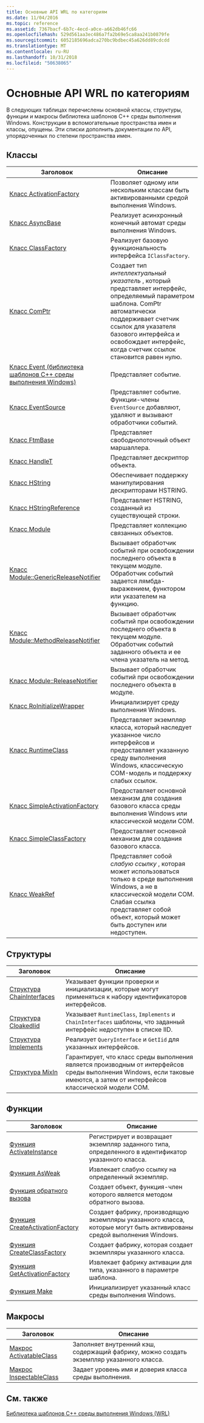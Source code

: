 ```yaml
---
title: Основные API WRL по категориям
ms.date: 11/04/2016
ms.topic: reference
ms.assetid: 7367bacf-6b7c-4ecd-a0ce-a662db46fc66
ms.openlocfilehash: 529d561aa3ec486a7fa2b69e5ca8aa241b0879fe
ms.sourcegitcommit: 6052185696adca270bc9bdbec45a626dd89cdcdd
ms.translationtype: MT
ms.contentlocale: ru-RU
ms.lasthandoff: 10/31/2018
ms.locfileid: "50638065"
---
```

# <a name="key-wrl-apis-by-category"></a>Основные API WRL по категориям

В следующих таблицах перечислены основной классы, структуры, функции и макросы библиотека шаблонов C++ среды выполнения Windows. Конструкции в вспомогательные пространства имен и классы, опущены. Эти списки дополнить документации по API, упорядоченных по степени пространства имен.

## <a name="classes"></a>Классы

|Заголовок|Описание|
|-----------|-----------------|
|[Класс ActivationFactory](../windows/activationfactory-class.md)|Позволяет одному или нескольким классам быть активированными средой выполнения Windows.|
|[Класс AsyncBase](../windows/asyncbase-class.md)|Реализует асинхронный конечный автомат среды выполнения Windows.|
|[Класс ClassFactory](../windows/classfactory-class.md)|Реализует базовую функциональность интерфейса `IClassFactory`.|
|[Класс ComPtr](../windows/comptr-class.md)|Создает тип *интеллектуальный указатель* , который представляет интерфейс, определяемый параметром шаблона. ComPtr автоматически поддерживает счетчик ссылок для указателя базового интерфейса и освобождает интерфейс, когда счетчик ссылок становится равен нулю.|
|[Класс Event (библиотека шаблонов C++ среды выполнения Windows)](../windows/event-class-windows-runtime-cpp-template-library.md)|Представляет событие.|
|[Класс EventSource](../windows/eventsource-class.md)|Представляет событие. Функции-члены `EventSource` добавляют, удаляют и вызывают обработчики событий.|
|[Класс FtmBase](../windows/ftmbase-class.md)|Представляет свободнопоточный объект маршаллера.|
|[Класс HandleT](../windows/handlet-class.md)|Представляет дескриптор объекта.|
|[Класс HString](../windows/hstring-class.md)|Обеспечивает поддержку манипулирования дескрипторами HSTRING.|
|[Класс HStringReference](../windows/hstringreference-class.md)|Представляет HSTRING, созданный из существующей строки.|
|[Класс Module](../windows/module-class.md)|Представляет коллекцию связанных объектов.|
|[Класс Module::GenericReleaseNotifier](../windows/module-genericreleasenotifier-class.md)|Вызывает обработчик событий при освобождении последнего объекта в текущем модуле. Обработчик событий задается лямбда-выражением, функтором или указателем на функцию.|
|[Класс Module::MethodReleaseNotifier](../windows/module-methodreleasenotifier-class.md)|Вызывает обработчик событий при освобождении последнего объекта в текущем модуле. Обработчик событий заданного объекта и ее члена указатель на метод.|
|[Класс Module::ReleaseNotifier](../windows/module-releasenotifier-class.md)|Вызывает обработчик событий при освобождении последнего объекта в модуле.|
|[Класс RoInitializeWrapper](../windows/roinitializewrapper-class.md)|Инициализирует среду выполнения Windows.|
|[Класс RuntimeClass](../windows/runtimeclass-class.md)|Представляет экземпляр класса, который наследует указанное число интерфейсов и предоставляет указанную среду выполнения Windows, классическую COM-модель и поддержку слабых ссылок.|
|[Класс SimpleActivationFactory](../windows/simpleactivationfactory-class.md)|Предоставляет основной механизм для создания базового класса среды выполнения Windows или классической модели COM.|
|[Класс SimpleClassFactory](../windows/simpleclassfactory-class.md)|Предоставляет основной механизм для создания базового класса.|
|[Класс WeakRef](../windows/weakref-class.md)|Представляет собой *слабую ссылку* , которая может использоваться только в среде выполнения Windows, а не в классической модели COM. Слабая ссылка представляет собой объект, который может быть доступен или недоступен.|

## <a name="structures"></a>Структуры

|Заголовок|Описание|
|-----------|-----------------|
|[Структура ChainInterfaces](../windows/chaininterfaces-structure.md)|Указывает функции проверки и инициализации, которые могут применяться к набору идентификаторов интерфейсов.|
|[Структура CloakedIid](../windows/cloakediid-structure.md)|Указывает `RuntimeClass`, `Implements` и `ChainInterfaces` шаблоны, что заданный интерфейс недоступен в списке IID.|
|[Структура Implements](../windows/implements-structure.md)|Реализует `QueryInterface` и `GetIid` для указанных интерфейсов.|
|[Структура MixIn](../windows/mixin-structure.md)|Гарантирует, что класс среды выполнения является производным от интерфейсов среды выполнения Windows, если таковые имеются, а затем от интерфейсов классической модели COM.|

## <a name="functions"></a>Функции

|Заголовок|Описание|
|-----------|-----------------|
|[Функция ActivateInstance](../windows/activateinstance-function.md)|Регистрирует и возвращает экземпляр заданного типа, определенного в идентификатор указанного класса.|
|[Функция AsWeak](../windows/asweak-function.md)|Извлекает слабую ссылку на определенный экземпляр.|
|[Функция обратного вызова](../windows/callback-function-windows-runtime-cpp-template-library.md)|Создает объект, функция-член которого является методом обратного вызова.|
|[Функция CreateActivationFactory](../windows/createactivationfactory-function.md)|Создает фабрику, производящую экземпляры указанного класса, которые могут быть активированы средой выполнения Windows.|
|[Функция CreateClassFactory](../windows/createclassfactory-function.md)|Создает фабрику, которая создает экземпляры указанного класса.|
|[Функция GetActivationFactory](../windows/getactivationfactory-function.md)|Извлекает фабрику активации для типа, указанного в параметре шаблона.|
|[Функция Make](../windows/make-function.md)|Инициализирует указанный класс среды выполнения Windows.|

## <a name="macros"></a>Макросы

|Заголовок|Описание|
|-----------|-----------------|
|[Макрос ActivatableClass](../windows/activatableclass-macros.md)|Заполняет внутренний кэш, содержащий фабрику, можно создать экземпляр указанного класса.|
|[Макрос InspectableClass](../windows/inspectableclass-macro.md)|Задает уровень имя и доверия класса среды выполнения.|

## <a name="see-also"></a>См. также

[Библиотека шаблонов C++ среды выполнения Windows (WRL)](../windows/windows-runtime-cpp-template-library-wrl.md)